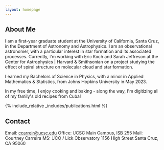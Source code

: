 ```yaml
---
layout: homepage
---
```


## About Me

I am a first-year graduate student at the University of California, Santa Cruz, in the Department of Astronomy and Astrophysics. I am an observational astronomer, with a particular interest in star formation and its associated processes. Currently, I'm working with Eric Koch and Sarah Jeffreson at the Center for Astrophysics | Harvard & Smithsonian on a project studying the effect of spiral structure on molecular cloud and star formation.

I earned my Bachelors of Science in Physics, with a minor in Applied Mathematics & Statistics, from Johns Hopkins University in May 2023.

In my free time, I enjoy cooking and baking - along the way, I'm digitizing all of my family's old recipes from Cuba!

{% include_relative _includes/publications.html %}

## Contact

Email:	[ccarreir@ucsc.edu](mailto:ccarreir@ucsc.edu)
Office:	UCSC Main Campus, ISB 255
Mail:	Courtney Carreira
	MS: UCO / Lick Observatory
	1156 High Street
	Santa Cruz, CA 95060
